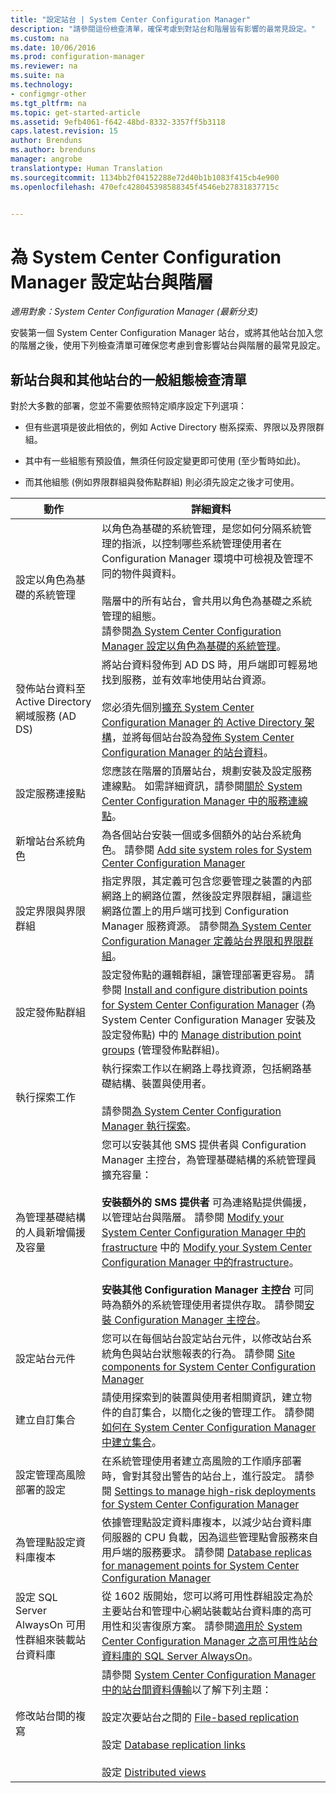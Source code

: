 ```yaml
---
title: "設定站台 | System Center Configuration Manager"
description: "請參閱這份檢查清單，確保考慮到對站台和階層皆有影響的最常見設定。"
ms.custom: na
ms.date: 10/06/2016
ms.prod: configuration-manager
ms.reviewer: na
ms.suite: na
ms.technology:
- configmgr-other
ms.tgt_pltfrm: na
ms.topic: get-started-article
ms.assetid: 9efb4061-f642-48bd-8332-3357ff5b3118
caps.latest.revision: 15
author: Brenduns
ms.author: brenduns
manager: angrobe
translationtype: Human Translation
ms.sourcegitcommit: 1134bb2f04152288e72d40b1b1083f415cb4e900
ms.openlocfilehash: 470efc428045398588345f4546eb27831837715c


---
```

# <a name="configure-sites-and-hierarchies-for-system-center-configuration-manager"></a>為 System Center Configuration Manager 設定站台與階層

*適用對象：System Center Configuration Manager (最新分支)*

安裝第一個 System Center Configuration Manager 站台，或將其他站台加入您的階層之後，使用下列檢查清單可確保您考慮到會影響站台與階層的最常見設定。  

## <a name="checklist-of-common-configurations-for-new-and-additional-sites"></a>新站台與和其他站台的一般組態檢查清單  
 對於大多數的部署，您並不需要依照特定順序設定下列選項：  

-   但有些選項是彼此相依的，例如 Active Directory 樹系探索、界限以及界限群組。  

-   其中有一些組態有預設值，無須任何設定變更即可使用 (至少暫時如此)。  

-   而其他組態 (例如界限群組與發佈點群組) 則必須先設定之後才可使用。  

|動作|詳細資料|  
|------------|-------------|  
|設定以角色為基礎的系統管理|以角色為基礎的系統管理，是您如何分隔系統管理的指派，以控制哪些系統管理使用者在 Configuration Manager 環境中可檢視及管理不同的物件與資料。<br /><br /> 階層中的所有站台，會共用以角色為基礎之系統管理的組態。   <br />請參閱[為 System Center Configuration Manager 設定以角色為基礎的系統管理](../../../../core/servers/deploy/configure/configure-role-based-administration.md)。|  
|發佈站台資料至 Active Directory 網域服務 (AD DS)|將站台資料發佈到 AD DS 時，用戶端即可輕易地找到服務，並有效率地使用站台資源。<br /><br /> 您必須先個別[擴充 System Center Configuration Manager 的 Active Directory 架構](../../../../core/plan-design/network/extend-the-active-directory-schema.md)，並將每個站台設為[發佈 System Center Configuration Manager 的站台資料](../../../../core/servers/deploy/configure/publish-site-data.md)。|  
|設定服務連接點|您應該在階層的頂層站台，規劃安裝及設定服務連線點。 如需詳細資訊，請參閱[關於 System Center Configuration Manager 中的服務連線點](../../../../core/servers/deploy/configure/about-the-service-connection-point.md)。|  
|新增站台系統角色|為各個站台安裝一個或多個額外的站台系統角色。  請參閱 [Add site system roles for System Center Configuration Manager](../../../../core/servers/deploy/configure/add-site-system-roles.md)|  
|設定界限與界限群組|指定界限，其定義可包含您要管理之裝置的內部網路上的網路位置，然後設定界限群組，讓這些網路位置上的用戶端可找到 Configuration Manager 服務資源。 請參閱[為 System Center Configuration Manager 定義站台界限和界限群組](../../../../core/servers/deploy/configure/define-site-boundaries-and-boundary-groups.md)。|  
|設定發佈點群組|設定發佈點的邏輯群組，讓管理部署更容易。 請參閱 [Install and configure distribution points for System Center Configuration Manager](../../../../core/servers/deploy/configure/install-and-configure-distribution-points.md) (為 System Center Configuration Manager 安裝及設定發佈點) 中的 [Manage distribution point groups](../../../../core/servers/deploy/configure/install-and-configure-distribution-points.md#bkmk_manage) (管理發佈點群組)。|  
|執行探索工作|執行探索工作以在網路上尋找資源，包括網路基礎結構、裝置與使用者。<br /><br /> 請參閱[為 System Center Configuration Manager 執行探索](../../../../core/servers/deploy/configure/run-discovery.md)。|  
|為管理基礎結構的人員新增備援及容量|您可以安裝其他 SMS 提供者與 Configuration Manager 主控台，為管理基礎結構的系統管理員擴充容量：<br /><br /> **安裝額外的 SMS 提供者** 可為連絡點提供備援，以管理站台與階層。 請參閱 [Modify your System Center Configuration Manager 中的frastructure](../../../../core/servers/manage/modify-your-infrastructure.md#BKMK_ManageSMSprovider) 中的 [Modify your System Center Configuration Manager 中的frastructure](../../../../core/servers/manage/modify-your-infrastructure.md)。<br /><br /> **安裝其他 Configuration Manager 主控台** 可同時為額外的系統管理使用者提供存取。 請參閱[安裝 Configuration Manager 主控台](../../../../core/servers/deploy/install/install-consoles.md)。|  
|設定站台元件|您可以在每個站台設定站台元件，以修改站台系統角色與站台狀態報表的行為。 請參閱 [Site components for System Center Configuration Manager](../../../../core/servers/deploy/configure/site-components.md)|  
|建立自訂集合|請使用探索到的裝置與使用者相關資訊，建立物件的自訂集合，以簡化之後的管理工作。 請參閱[如何在 System Center Configuration Manager 中建立集合](../../../../core/clients/manage/collections/create-collections.md)。|  
|設定管理高風險部署的設定|在系統管理使用者建立高風險的工作順序部署時，會對其發出警告的站台上，進行設定。  請參閱 [Settings to manage high-risk deployments for System Center Configuration Manager](../../../../protect/understand/settings-to-manage-high-risk-deployments.md)|  
|為管理點設定資料庫複本|依據管理點設定資料庫複本，以減少站台資料庫伺服器的 CPU 負載，因為這些管理點會服務來自用戶端的服務要求。 請參閱 [Database replicas for management points for System Center Configuration Manager](../../../../core/servers/deploy/configure/database-replicas-for-management-points.md)|  
|設定 SQL Server AlwaysOn 可用性群組來裝載站台資料庫|從 1602 版開始，您可以將可用性群組設定為於主要站台和管理中心網站裝載站台資料庫的高可用性和災害復原方案。 請參閱[適用於 System Center Configuration Manager 之高可用性站台資料庫的 SQL Server AlwaysOn](../../../../core/servers/deploy/configure/sql-server-alwayson-for-a-highly-available-site-database.md)。|  
|修改站台間的複寫|請參閱 [System Center Configuration Manager 中的站台間資料傳輸](../../../../core/servers/manage/data-transfers-between-sites.md)以了解下列主題：<br /><br /> 設定次要站台之間的 [File-based replication](../../../../core/servers/manage/data-transfers-between-sites.md#bkmk_fileroute)<br /><br /> 設定 [Database replication links](../../../../core/servers/manage/data-transfers-between-sites.md#bkmk_Dblinks)<br /><br /> 設定 [Distributed views](../../../../core/servers/manage/data-transfers-between-sites.md#bkmk_distviews)|  



<!--HONumber=Nov16_HO1-->


